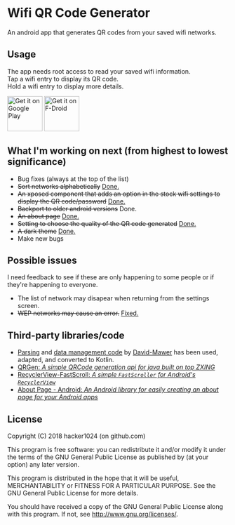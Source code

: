 # Wifi QR Code Generator
An android app that generates QR codes from your saved wifi networks.

## Usage
The app needs root access to read your saved wifi information.<br>
Tap a wifi entry to display its QR code.<br>
Hold a wifi entry to display more details.

[<img src="https://play.google.com/intl/en_us/badges/images/generic/en-play-badge.png"
     alt="Get it on Google Play"
     height="80">](https://play.google.com/store/apps/details?id=tk.superl2.xwifi)
[<img src="https://f-droid.org/badge/get-it-on.png"
     alt="Get it on F-Droid"
     height="80">](https://f-droid.org/packages/tk.superl2.xwifi/)

## What I'm working on next (from highest to lowest significance)
- Bug fixes (always at the top of the list)
- ~~Sort networks alphabetically~~ [Done.](https://github.com/hacker1024/android-wifi-qr-code-generator/commit/47ce5bba366925d03e32116bf00604bca248c957)
- ~~An xposed component that adds an option in the stock wifi settings to display the QR code/password~~ [Done.](https://github.com/hacker1024/android-wifi-qr-code-generator/commit/26b2b0bd84e109945e2eca6e38bbf04a41488c57)
- ~~Backport to older android versions~~ Done.
- ~~An about page~~ [Done.](https://github.com/hacker1024/android-wifi-qr-code-generator/commit/764357d4070544c552d3fa91d5010e8276b4c993)
- ~~Setting to choose the quality of the QR code generated~~ [Done.](https://github.com/hacker1024/android-wifi-qr-code-generator/commit/22a23887bc334000e5c71f66fcbbfda0197d7348)
- ~~A dark theme~~ [Done.](https://github.com/hacker1024/android-wifi-qr-code-generator/commit/c4472e454457927f868a7dadf035d9fb8a2317ac)
- Make new bugs

## Possible issues
I need feedback to see if these are only happening to some people or if they're happening to everyone.
- The list of network may disapear when returning from the settings screen.
- ~~WEP networks may cause an error.~~ [Fixed.](https://github.com/hacker1024/android-wifi-qr-code-generator/commit/613c555453f9944d8d772faaa2c6d8c508deca76)

## Third-party libraries/code
- [Parsing](https://github.com/David-Mawer/OreoWifiPasswords/blob/0d146fd34ce424b8a500a441ff2a1293c3355a33/app/src/main/java/com/pithsoftware/wifipasswords/task/TaskLoadWifiEntries.java) and [data management code](https://github.com/David-Mawer/OreoWifiPasswords/blob/ae0d7e7f290345bdf1a2d0742b8da5d25a76807b/app/src/main/java/com/pithsoftware/wifipasswords/pojo/WifiEntry.java) by [David-Mawer](https://github.com/David-Mawer/) has been used, adapted, and converted to Kotlin.
- [QRGen: _A simple QRCode generation api for java built on top ZXING_](https://github.com/kenglxn/QRGen)
- [RecyclerView-FastScroll: _A simple `FastScroller` for Android's `RecyclerView`_](https://github.com/timusus/RecyclerView-FastScroll)
- [About Page - Android: _An Android library for easily creating an about page for your Android apps_](https://github.com/husaynhakeem/about-page-android)

## License
Copyright (C) 2018 hacker1024 (on github.com)

This program is free software: you can redistribute it and/or modify
it under the terms of the GNU General Public License as published by
(at your option) any later version.

This program is distributed in the hope that it will be useful,
MERCHANTABILITY or FITNESS FOR A PARTICULAR PURPOSE.  See the
GNU General Public License for more details.

You should have received a copy of the GNU General Public License
along with this program. If not, see <http://www.gnu.org/licenses/>.
